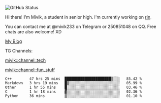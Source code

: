 ![GitHub Status](https://github-readme-stats.vercel.app/api?show_icons=true&username=Mivik)

Hi there! I'm Mivik, a student in senior high. I'm currently working on [rin](https://github.com/Mivik/rin).

You can contact me at @mivik233 on Telegram or 250851048 on QQ. Free chats are also welcome! XD

[My Blog](https://mivik.gitee.io)

TG Channels:

[mivik::channel::tech](https://t.me/mivik_channel_tech/)

[mivik::channel::fun_stuff](https://t.me/mivik_channel_fun_stuff/)

<!--START_SECTION:waka-->
```text
C++        47 hrs 25 mins  █████████████████████▒░░░   85.42 % 
Markdown   3 hrs 19 mins   █▒░░░░░░░░░░░░░░░░░░░░░░░   05.99 % 
Other      1 hr 55 mins    █░░░░░░░░░░░░░░░░░░░░░░░░   03.46 % 
C          1 hr 18 mins    ▓░░░░░░░░░░░░░░░░░░░░░░░░   02.36 % 
Python     36 mins         ▒░░░░░░░░░░░░░░░░░░░░░░░░   01.10 % 
```
<!--END_SECTION:waka-->
